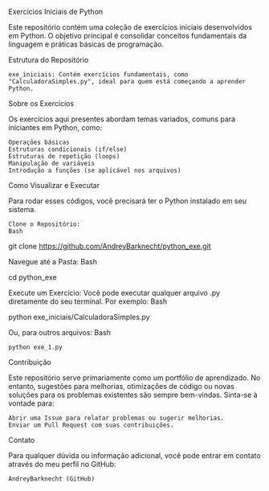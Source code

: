 Exercícios Iniciais de Python

Este repositório contém uma coleção de exercícios iniciais desenvolvidos em Python. O objetivo principal é consolidar conceitos fundamentais da linguagem e práticas básicas de programação.

Estrutura do Repositório

    exe_iniciais: Contém exercícios fundamentais, como "CalculadoraSimples.py", ideal para quem está começando a aprender Python.

Sobre os Exercícios

Os exercícios aqui presentes abordam temas variados, comuns para iniciantes em Python, como:

    Operações básicas
    Estruturas condicionais (if/else)
    Estruturas de repetição (loops)
    Manipulação de variáveis
    Introdução a funções (se aplicável nos arquivos)

Como Visualizar e Executar

Para rodar esses códigos, você precisará ter o Python instalado em seu sistema.

    Clone o Repositório:
    Bash

git clone https://github.com/AndreyBarknecht/python_exe.git

Navegue até a Pasta:
Bash

cd python_exe

Execute um Exercício: Você pode executar qualquer arquivo .py diretamente do seu terminal. Por exemplo:
Bash

python exe_iniciais/CalculadoraSimples.py

Ou, para outros arquivos:
Bash

    python exe_1.py

Contribuição

Este repositório serve primariamente como um portfólio de aprendizado. No entanto, sugestões para melhorias, otimizações de código ou novas soluções para os problemas existentes são sempre bem-vindas. Sinta-se à vontade para:

    Abrir uma Issue para relatar problemas ou sugerir melhorias.
    Enviar um Pull Request com suas contribuições.

Contato

Para qualquer dúvida ou informação adicional, você pode entrar em contato através do meu perfil no GitHub:

    AndreyBarknecht (GitHub)
